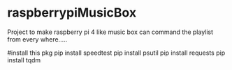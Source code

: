 # raspberrypiMusicBox
Project to make raspberry pi 4 like music box can command the playlist from every where.....

#install this pkg
pip install speedtest
pip install psutil
pip install requests
pip install tqdm
